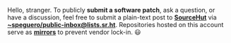 Hello, stranger. To publicly **submit a software patch**, ask a question, or have a discussion, feel free to submit a plain-text post to [**SourceHut**](https://lists.sr.ht/~speguero/public-inbox) via [**~speguero/public-inbox@lists.sr.ht**](mailto:~speguero/public-inbox@lists.sr.ht). Repositories hosted on this account serve as [**mirrors**](https://git.sr.ht/~speguero) to prevent vendor lock-in. 😃
